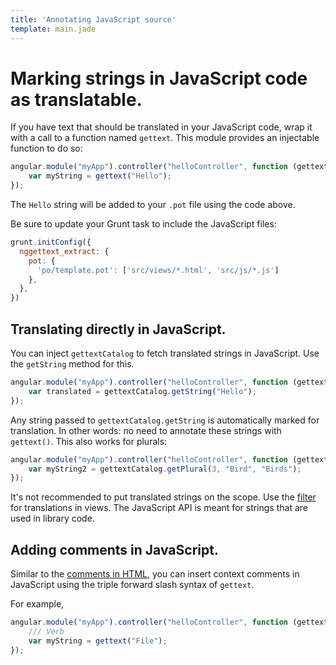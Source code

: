 ```yaml
---
title: 'Annotating JavaScript source'
template: main.jade
---
```


# Marking strings in JavaScript code as translatable.

If you have text that should be translated in your JavaScript code, wrap it with a call to a function named `gettext`. This module provides an injectable function to do so:

```javascript
angular.module("myApp").controller("helloController", function (gettext) {
    var myString = gettext("Hello");
});
```

The `Hello` string will be added to your `.pot` file using the code above.

Be sure to update your Grunt task to include the JavaScript files:

```javascript
grunt.initConfig({
  nggettext_extract: {
    pot: {
      'po/template.pot': ['src/views/*.html', 'src/js/*.js']
    },
  },
})
```

## Translating directly in JavaScript.

You can inject `gettextCatalog` to fetch translated strings in JavaScript. Use the `getString` method for this.

```javascript
angular.module("myApp").controller("helloController", function (gettextCatalog) {
    var translated = gettextCatalog.getString("Hello");
});
```

Any string passed to `gettextCatalog.getString` is automatically marked for translation. In other words: no need to annotate these strings with `gettext()`. This also works for plurals:

```javascript
angular.module("myApp").controller("helloController", function (gettextCatalog) {
    var myString2 = gettextCatalog.getPlural(3, "Bird", "Birds");
});
```

It's not recommended to put translated strings on the scope. Use the [filter](/dev-guide/annotate/) for translations in views. The JavaScript API is meant for strings that are used in library code.

## Adding comments in JavaScript.

Similar to the [comments in HTML](/dev-guide/annotate/#comments), you can insert context comments in JavaScript using the triple forward slash syntax of `gettext`.

For example,

```javascript
angular.module("myApp").controller("helloController", function (gettext) {
    /// Verb
    var myString = gettext("File");
});
```
